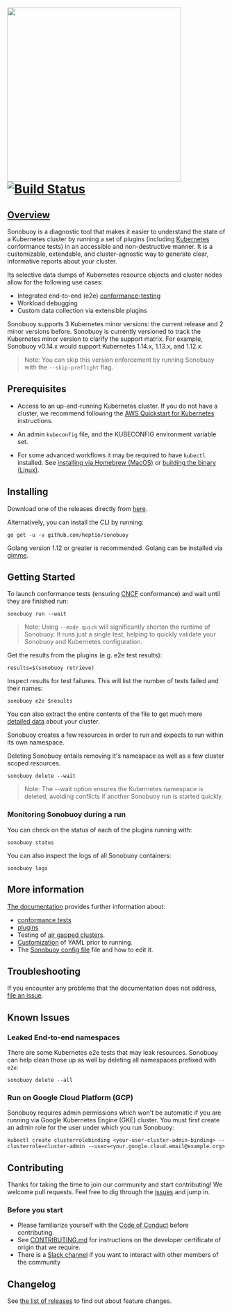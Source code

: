 # <img src="docs/img/sonobuoy-logo.png" width="400px" > [![Build Status][status]][travis]

## [Overview][oview]

Sonobuoy is a diagnostic tool that makes it easier to understand the
state of a Kubernetes cluster by running a set of plugins (including [Kubernetes][k8s] conformance
tests) in an accessible and non-destructive manner. It is a customizable,
extendable, and cluster-agnostic way to generate clear, informative reports
about your cluster.

Its selective data dumps of Kubernetes resource objects and cluster nodes allow
for the following use cases:

* Integrated end-to-end (e2e) [conformance-testing][e2e]
* Workload debugging
* Custom data collection via extensible plugins

Sonobuoy supports 3 Kubernetes minor versions: the current release and 2 minor versions before. Sonobuoy is currently versioned to track the Kubernetes minor version to clarify the support matrix. For example, Sonobuoy v0.14.x would support Kubernetes 1.14.x, 1.13.x, and 1.12.x.

> Note: You can skip this version enforcement by running Sonobuoy with the `--skip-preflight` flag.

## Prerequisites

* Access to an up-and-running Kubernetes cluster. If you do not have a cluster,
  we recommend following the [AWS Quickstart for Kubernetes][quickstart] instructions.

* An admin `kubeconfig` file, and the KUBECONFIG environment variable set.

* For some advanced workflows it may be required to have `kubectl` installed. See [installing via Homebrew (MacOS)][brew] or [building
  the binary (Linux)][linux].

## Installing

Download one of the releases directly from [here][releases].

Alternatively, you can install the CLI by running:

```
go get -u -v github.com/heptio/sonobuoy
```

Golang version 1.12 or greater is recommended. Golang can be installed via
[gimme][gimme].

## Getting Started
To launch conformance tests (ensuring [CNCF][cncf] conformance) and wait until they are finished run:
```
sonobuoy run --wait
```

> Note: Using `--mode quick` will significantly shorten the runtime of Sonobuoy. It runs just a single test, helping to quickly validate your Sonobuoy and Kubernetes configuration.

Get the results from the plugins (e.g. e2e test results):
```
results=$(sonobuoy retrieve)
```

Inspect results for test failures.  This will list the number of tests failed and their names:
```
sonobuoy e2e $results
```

You can also extract the entire contents of the file to get much more [detailed data][snapshot] about your cluster.

Sonobuoy creates a few resources in order to run and expects to run within its
own namespace.

Deleting Sonobuoy entails removing it's namespace as well as a few cluster
scoped resources.

```
sonobuoy delete --wait
```

> Note: The --wait option ensures the Kubernetes namespace is deleted, avoiding conflicts if another Sonobuoy run is started quickly.

### Monitoring Sonobuoy during a run
You can check on the status of each of the plugins running with:
```
sonobuoy status
```

You can also inspect the logs of all Sonobuoy containers:
```
sonobuoy logs
```

## More information

[The documentation][docs] provides further information about:

 * [conformance tests][conformance]
 * [plugins][plugins]
 * Testing of [air gapped clusters][airgap].
 * [Customization][gen] of YAML prior to running.
 * The [Sonobuoy config file][sonobuoyconfig] file and how to edit it.

## Troubleshooting

If you encounter any problems that the documentation does not address, [file an
issue][issue].

## Known Issues

### Leaked End-to-end namespaces

There are some Kubernetes e2e tests that may leak resources. Sonobuoy can
help clean those up as well by deleting all namespaces prefixed with `e2e`:
```
sonobuoy delete --all
```

### Run on Google Cloud Platform (GCP)

Sonobuoy requires admin permissions which won't be automatic if you are running via Google Kubernetes Engine (GKE) cluster. You must first create an admin role for the user under which you run Sonobuoy:

```
kubectl create clusterrolebinding <your-user-cluster-admin-binding> --clusterrole=cluster-admin --user=<your.google.cloud.email@example.org>
```

## Contributing

Thanks for taking the time to join our community and start contributing! We
welcome pull requests. Feel free to dig through the [issues][issue] and jump in.

### Before you start

* Please familiarize yourself with the [Code of Conduct][coc] before
  contributing.
* See [CONTRIBUTING.md][contrib] for instructions on the developer certificate
  of origin that we require.
* There is a [Slack channel][slack] if you want to
  interact with other members of the community

## Changelog

See [the list of releases][releases] to find out about feature changes.

[airgap]: https://sonobuoy.io/docs/master/airgap.md
[brew]: https://kubernetes.io/docs/tasks/tools/install-kubectl/#install-with-homebrew-on-macos
[cncf]: https://github.com/cncf/k8s-conformance#certified-kubernetes
[coc]: https://github.com/heptio/sonobuoy/blob/master/CODE_OF_CONDUCT.md
[contrib]: https://github.com/heptio/sonobuoy/blob/master/CONTRIBUTING.md
[conformance]: https://sonobuoy.io/docs/master/conformance-testing.md
[docs]: https://sonobuoy.io/docs/master/
[e2e]: https://sonobuoy.io/docs/master/conformance-testing.md
[gen]: https://sonobuoy.io/docs/master/gen.md
[gimme]: https://github.com/travis-ci/gimme
[issue]: https://github.com/heptio/sonobuoy/issues
[k8s]: https://github.com/kubernetes/kubernetes
[linux]: https://kubernetes.io/docs/tasks/tools/install-kubectl/#tabset-1
[oview]: https://youtu.be/k-P4hXdruRs?t=9m27s
[plugins]: https://sonobuoy.io/docs/master/plugins.md
[quickstart]: https://aws.amazon.com/quickstart/architecture/vmware-kubernetes/
[releases]: https://github.com/heptio/sonobuoy/releases
[slack]: https://kubernetes.slack.com/messages/sonobuoy
[snapshot]:https://sonobuoy.io/docs/master/snapshot.md
[sonobuoyconfig]: https://sonobuoy.io/docs/master/sonobuoy-config.md
[status]: https://travis-ci.org/heptio/sonobuoy.svg?branch=master
[travis]: https://travis-ci.org/heptio/sonobuoy/#
[wait]: https://sonobuoy.io/docs/master/wait.md